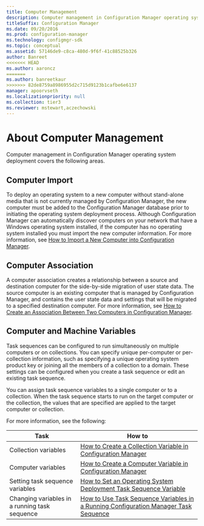 ```yaml
---
title: Computer Management
description: Computer management in Configuration Manager operating system deployment covers the following areas.
titleSuffix: Configuration Manager
ms.date: 09/20/2016
ms.prod: configuration-manager
ms.technology: configmgr-sdk
ms.topic: conceptual
ms.assetid: 57146de9-c8ca-480d-9f6f-41c88525b326
author: Banreet
<<<<<<< HEAD
ms.author: aaroncz
=======
ms.author: banreetkaur
>>>>>>> 82de8759a8986955d2c715d9123b1cafbe6e6137
manager: apoorvseth
ms.localizationpriority: null
ms.collection: tier3
ms.reviewer: mstewart,aczechowski
---
```

# About Computer Management
Computer management in Configuration Manager operating system deployment covers the following areas.  

## Computer Import  
 To deploy an operating system to a new computer without stand-alone media that is not currently managed by Configuration Manager, the new computer must be added to the Configuration Manager database prior to initiating the operating system deployment process. Although Configuration Manager can automatically discover computers on your network that have a Windows operating system installed, if the computer has no operating system installed you must import the new computer information. For more information, see [How to Import a New Computer into Configuration Manager](../../develop/osd/how-to-import-a-new-computer-into-configuration-manager.md).  

## Computer Association  
 A computer association creates a relationship between a source and destination computer for the side-by-side migration of user state data. The source computer is an existing computer that is managed by Configuration Manager, and contains the user state data and settings that will be migrated to a specified destination computer. For more information, see [How to Create an Association Between Two Computers in Configuration Manager](../../develop/osd/how-to-create-an-association-between-two-computers-in-configuration-manager.md).  

## Computer and Machine Variables  
 Task sequences can be configured to run simultaneously on multiple computers or on collections. You can specify unique per-computer or per-collection information, such as specifying a unique operating system product key or joining all the members of a collection to a domain. These settings can be configured when you create a task sequence or edit an existing task sequence.  

 You can assign task sequence variables to a single computer or to a collection. When the task sequence starts to run on the target computer or the collection, the values that are specified are applied to the target computer or collection.  

 For more information, see the following:  

|Task|How to|  
|----------|------------|  
|Collection variables|[How to Create a Collection Variable in Configuration Manager](../../develop/osd/how-to-create-a-collection-variable.md)|  
|Computer variables|[How to Create a Computer Variable in Configuration Manager](../../develop/osd/how-to-create-a-computer-variable.md)|  
|Setting task sequence variables|[How to Set an Operating System Deployment Task Sequence Variable](../../develop/osd/how-to-set-an-operating-system-deployment-task-sequence-variable.md)|  
|Changing variables in a running task sequence|[How to Use Task Sequence Variables in a Running Configuration Manager Task Sequence](../../develop/osd/how-to-use-task-sequence-variables-in-a-running-task-sequence.md)|  
